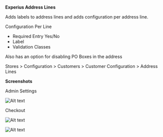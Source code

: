 **Experius Address Lines**

Adds labels to address lines and adds configuration per address line.

Configuration Per Line

- Required Entry Yes/No
- Label
- Validation Classes

Also has an option for disabling PO Boxes in the address

Stores > Configuration > Customers > Customer Configuration > Address Lines

**Screenshots**

Admin Settings

![Alt text](view/frontend/web/images/screenshots/Admin.png?raw=true "")


Checkout

![Alt text](view/frontend/web/images/screenshots/Checkout.png?raw=true "")

![Alt text](view/frontend/web/images/screenshots/Lines.png?raw=true "")
